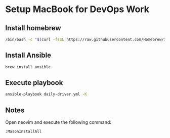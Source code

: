 # Setup MacBook for DevOps Work

## Install homebrew 

```bash
/bin/bash -c "$(curl -fsSL https://raw.githubusercontent.com/Homebrew/install/HEAD/install.sh)"
```

## Install Ansible

```bash
brew install ansible
```

## Execute playbook

```bash
ansible-playbook daily-driver.yml -K
```

## Notes

Open neovim and execute the following command:

```nvim
:MasonInstallAll
```
